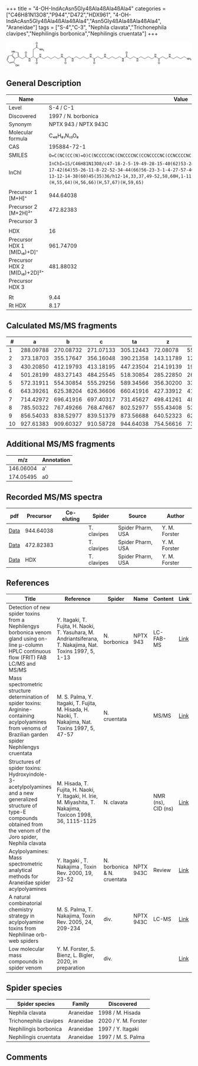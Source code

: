 +++
title = "4-OH-IndAcAsn5Gly4ßAla4ßAla4ßAla4"
categories = ["C46H81N13O8","P944","D472","HDX961",
"4-OH-IndAcAsn5Gly4ßAla4ßAla4ßAla4","Asn5Gly4ßAla4ßAla4ßAla4",
"Araneidae"]
tags = ["S-4","C-3",
"Nephila clavata","Trichonephila clavipes","Nephilingis borbonica","Nephilingis cruentata"]
+++

![](/img/4-OH-IndAcAsn5Gly4bAla4bAla4bAla4.png)

## General Description

| Name                         | Value                |
|------------------------------|----------------------|
| Level                        | S-4 / C-1                    |
| Discovered                   | 1997 / N. borbonica  |
| Synonym                      | NPTX 943 / NPTX 943C |
| Molecular formula            | C₄₆H₈₁N₁₃O₈          |
| CAS                          | 195884-72-1          |
| SMILES | `O=C(NC(CC(N)=O)C(NCCCCCNC(CNCCCCNC(CCNCCCCNC(CCNCCCCNC(CCNCCCCN)=O)=O)=O)=O)=O)CC1=CNC2=C1C(O)=CC=C2`  |
| InChI  | `InChI=1S/C46H81N13O8/c47-18-2-5-19-49-28-15-40(62)53-24-9-6-20-50-29-16-41(63)54-25-10-7-21-51-30-17-42(64)55-26-11-8-22-52-34-44(66)56-23-3-1-4-27-57-46(67)37(32-39(48)61)59-43(65)31-35-33-58-36-13-12-14-38(60)45(35)36/h12-14,33,37,49-52,58,60H,1-11,15-32,34,47H2,(H2,48,61)(H,53,62)(H,54,63)(H,55,64)(H,56,66)(H,57,67)(H,59,65)`  |
|                              |                      |
| Precursor 1 [M+H]⁺           | 944.64038            |
| Precursor 2 [M+2H]²⁺         | 472.82383            |
| Precursor 3                  |                      |
|                              |                      |
| HDX                          | 16                   |
| Precursor HDX 1 [M(D₁₆)+D]⁺   | 961.74709            |
| Precursor HDX 2 [M(D₁₆)+2D]²⁺ | 481.88032            |
| Precursor HDX 3              |                      |
|                              |                      |
| Rt                           | 9.44                     |
| Rt HDX                       | 8.17                     |

## Calculated MS/MS fragments

| #  | a         | b         | c         | ta        | z         | y         | tz        |
|----|-----------|-----------|-----------|-----------|-----------|-----------|-----------|
| 1 | 288.09788 | 270.08732 | 271.07133 | 305.12443 | 72.08078 | 55.05423 | 89.10732 |
| 2 | 373.18703 | 355.17647 | 356.16048 | 390.21358 | 143.11789 | 126.09134 | 160.14444 |
| 3 | 430.20850 | 412.19793 | 413.18195 | 447.23504 | 214.19139 | 197.16484 | 231.21794 |
| 4 | 501.28199 | 483.27143 | 484.25545 | 518.30854 | 285.22850 | 268.20195 | 302.25505 |
| 5 | 572.31911 | 554.30854 | 555.29256 | 589.34566 | 356.30200 | 339.27545 | 373.32855 |
| 6 | 643.39261 | 625.38204 | 626.36606 | 660.41916 | 427.33912 | 410.31257 | 444.36566 |
| 7 | 714.42972 | 696.41916 | 697.40317 | 731.45627 | 498.41261 | 481.38607 | 515.43916 |
| 8 | 785.50322 | 767.49266 | 768.47667 | 802.52977 | 555.43408 | 538.40753 | 572.46063 |
| 9 | 856.54033 | 838.52977 | 839.51379 | 873.56688 | 640.52323 | 623.49668 | 657.54978 |
| 10 | 927.61383 | 909.60327 | 910.58728 | 944.64038 | 754.56616 | 737.53961 | 771.59270 |

## Additional MS/MS fragments

| m/z       | Annotation |
|-----------|------------|
| 146.06004    | a'   |
| 174.05495    | a0   |

## Recorded MS/MS spectra

| pdf | Precursor | Co-eluting | Spider | Source | Author |
|-----|-----------|------------|--------|--------|--------|
| [Data](/pdf/N-clavipes/944_4-OH-IndAcAsn5Gly4bAla4bAla4bAla4_Nc.pdf) | 944.64038 |           | T. clavipes| Spider Pharm, USA | Y. M. Forster |
| [Data](/pdf/N-clavipes/944_4-OH-IndAcAsn5Gly4bAla4bAla4bAla4_Nc_2.pdf) | 472.82383 |           | T. clavipes| Spider Pharm, USA | Y. M. Forster |
| [Data](/pdf/N-clavipes/944_4-OH-IndAcAsn5Gly4bAla4bAla4bAla4_Nc_HDX.pdf) | HDX |           | T. clavipes| Spider Pharm, USA | Y. M. Forster |

## References

| Title                                                                                                                                                                         | Reference                                                                                                   | Spider                      | Name      | Content            | Link                                                                                                               |
|-------------------------------------------------------------------------------------------------------------------------------------------------------------------------------|-------------------------------------------------------------------------------------------------------------|-----------------------------|-----------|--------------------|--------------------------------------------------------------------------------------------------------------------|
| Detection of new spider toxins from a Nephilengys borbonica venom gland using on-line µ-column HPLC continuous flow (FRIT) FAB LC/MS and MS/MS                                | Y. Itagaki, T. Fujita, H. Naoki, T. Yasuhara, M. Andriantsiferana, T. Nakajima, Nat. Toxins 1997, 5, 1-13   | N. borbonica                | NPTX 943  | LC-FAB-MS          | [Link](https://onlinelibrary.wiley.com/doi/abs/10.1002/%28SICI%29%281997%295%3A1%3C1%3A%3AAID-NT1%3E3.0.CO%3B2-8)  |
| Mass spectrometric structure determination of spider toxins: Arginine-containing acylpolyamines from venoms of Brazilian garden spider Nephilengys cruentata                  | M. S. Palma, Y. Itagaki, T. Fujita, M. Hisada, H. Naoki, T. Nakajima, Nat. Toxins 1997, 5, 47-57            | N. cruentata                |           | MS/MS              | [Link](https://onlinelibrary.wiley.com/doi/abs/10.1002/%28SICI%29%281997%295%3A2%3C47%3A%3AAID-NT1%3E3.0.CO%3B2-X) |
| Structures of spider toxins: Hydroxyindole-3-acetylpolyamines and a new generalized structure of type-E compounds obtained from the venom of the Joro spider, Nephila clavata | M. Hisada, T. Fujita, H. Naoki, Y. Itagaki, H. Irie, M. Miyashita, T. Nakajima, Toxicon 1998, 36, 1115-1125 | N. clavata                  |           | NMR (ns), CID (ns) | [Link](https://www.sciencedirect.com/science/article/pii/S0041010198000865)                                        |
| Acylpolyamines: Mass spectrometric analytical methods for Araneidae spider acylpolyamines                                                                                     | Y. Itagaki , T. Nakajima , Toxin Rev. 2000, 19, 23-52                                                       | N. borbonica & N. cruentata | NPTX 943C | Review             | [Link](https://www.tandfonline.com/doi/abs/10.1081/TXR-100100314)                                                  |
| A natural combinatorial chemistry strategy in acylpolyamine toxins from Nephilinae orb-web spiders                                                                            | M. S. Palma, T. Nakajima, Toxin Rev. 2005, 24, 209-234                                                      | div.                        | NPTX 943C | LC-MS              | [Link](https://www.tandfonline.com/doi/abs/10.1081/TXR-200057857)                                                  |
| Low molecular mass compounds in spider venom      | Y. M. Forster, S. Bienz, L. Bigler, 2020, in preparation          | div.       |   |   | [Link](unknown) |

## Spider species

| Spider species        | Family    | Discovered         |
|-----------------------|-----------|--------------------|
| Nephila clavata       | Araneidae | 1998 / M. Hisada   |
| Trichonephila clavipes | Araneidae | 2020 / Y. M. Forster |
| Nephilingis borbonica | Araneidae | 1997 / Y. Itagaki  |
| Nephilingis cruentata | Araneidae | 1997 / M. S. Palma |

## Comments